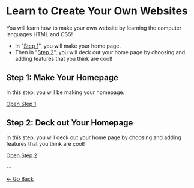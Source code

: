 # Learn to Create Your Own Websites

You will learn how to make your own website by learning the computer languages
HTML and CSS!

- In "[Step 1](#step-1-make-your-homepage)", you will make your home page.
- Then in "[Step 2](#step-2-deck-out-your-homepage)", you will
  deck out your home page by choosing and adding features that you think are
  cool!

<!-- ## How To Learn Programming?

- What happens when you don’t have a step-by-step tutorial and you need to
  figure something out?
  - **Google it!**
- Professional programmers Google while on the job
  - The largest Q&A website for programming
    ([https://stackoverflow.com](https://stackoverflow.com)) has
    **hundreds of questions submitted by programmers everyday**
    who work at tech companies like Apple, Facebook, Google etc.
  - See this survey done of professional hackers for how much of their time they
    spend Googling

    ![](img/googling.png)
- When searching Google:** Be specific, clear and concise:**
  - Try the first 3 links → Then seek help from friends/co-workers -->

## Step 1: Make Your Homepage

In this step, you will be making your homepage.

[Open Step 1](../../workshops/portfolio).


## Step 2: Deck out Your Homepage

In this step, you will deck out your home page by choosing and adding features
that you think are cool!

[Open Step 2](./../workshops/portfolio/part_2.md)

--

[← Go Back](README.md)
